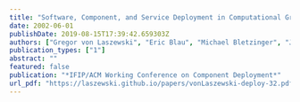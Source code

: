 ```yaml
---
title: "Software, Component, and Service Deployment in Computational Grids"
date: 2002-06-01
publishDate: 2019-08-15T17:39:42.659303Z
authors: ["Gregor von Laszewski", "Eric Blau", "Michael Bletzinger", "Jarek Gawor", "Peter Lane", "Stuart Martin", "Michael Russell"]
publication_types: ["1"]
abstract: ""
featured: false
publication: "*IFIP/ACM Working Conference on Component Deployment*"
url_pdf: "https://laszewski.github.io/papers/vonLaszewski-deploy-32.pdf"
---
```


